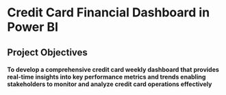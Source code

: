 # Credit Card Financial Dashboard in Power BI

## Project Objectives
#### To develop a comprehensive credit card weekly dashboard that provides real-time insights into key performance metrics and trends enabling stakeholders to monitor and analyze credit card operations effectively


